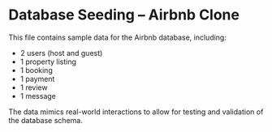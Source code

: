 # Database Seeding – Airbnb Clone

This file contains sample data for the Airbnb database, including:

- 2 users (host and guest)
- 1 property listing
- 1 booking
- 1 payment
- 1 review
- 1 message

The data mimics real-world interactions to allow for testing and validation of the database schema.

